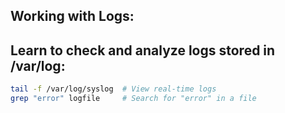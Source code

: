 ## Working with Logs:

## Learn to check and analyze logs stored in /var/log:

```bash
tail -f /var/log/syslog  # View real-time logs
grep "error" logfile     # Search for "error" in a file
```